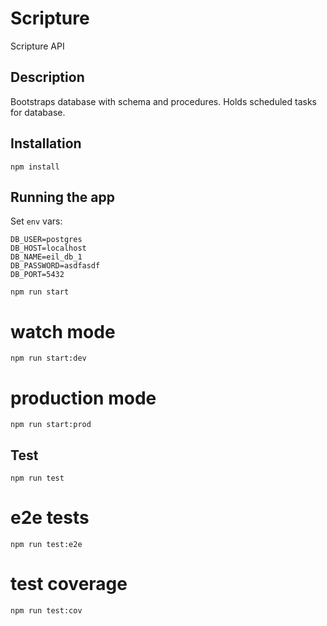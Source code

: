 # Scripture

Scripture API

## Description

Bootstraps database with schema and procedures. Holds scheduled tasks for database.

## Installation

`npm install`

## Running the app

Set `env` vars:

```
DB_USER=postgres
DB_HOST=localhost
DB_NAME=eil_db_1
DB_PASSWORD=asdfasdf
DB_PORT=5432
```

`npm run start`

# watch mode

`npm run start:dev`

# production mode

`npm run start:prod`

## Test

`npm run test`

# e2e tests

`npm run test:e2e`

# test coverage

`npm run test:cov`
